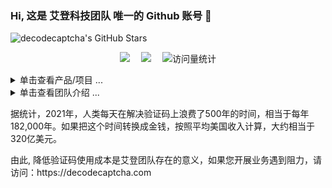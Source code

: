 ### Hi, 这是 艾登科技团队 唯一的 Github 账号 👋

<!-- ![Github Stars](https://github-readme-stats.vercel.app/api?username=decodecaptcha) -->
<!-- ![Github Stars](https://img.shields.io/badge/Github-2-blue)](https://github.com/decodecaptcha) -->
<!-- ![Github Stars](https://github-readme-stats.vercel.app/api?username=decodecaptcha&show_icons=true&theme=flag-india) -->
![decodecaptcha's GitHub Stars](https://github-readme-stats-one-mu-82.vercel.app/api?username=decodecaptcha&show_icons=true&icon_color=805AD5&text_color=718096&bg_color=ffffff&hide_title=true&hide_border=true&hide=contribs,issues)

<div align="center">
<p>
    <a href="mailto:decodecaptcha.com@gmail.com"><img src="https://img.shields.io/badge/gmail-邮箱-blue" /></a>&emsp;
    <a href="https://t.me/decodecaptcha"><img src="https://img.shields.io/badge/Telegram-飞机-07c160" /></a>&emsp;
    <!-- <a href="xxx"><img  width="20" height="20" src="https://img.shields.io/badge/Website-博客-blue" /></a>&emsp; -->
    <a>
        <!-- visitor statistics logo 访问量统计徽标 -->
        <img src="https://komarev.com/ghpvc/?username=decodecaptcha&label=Views&color=0e75b6&style=flat" alt="访问量统计" />
    </a>
</p>
</div>


<!-- 产品/项目 -->
<!-- 折叠/暂时隐藏 Markdown 的分区 -->
<details>

<summary>单击查看产品/项目 ...</summary>

<!--repos-start-->
**Captcha Project** | **Homepage** | **Stars** | **Last Commit** | **Master Project** | **Remarks** 
:--- | --- | :--- | :--- | :--- | :--- 
[TencentCaptchaBreak](https://github.com/decodecaptcha/TencentCaptchaBreak) | [`#homepage`](https://decodecaptcha.github.io/TencentCaptchaBreak/) | [![GitHub stars](https://img.shields.io/github/stars/decodecaptcha/TencentCaptchaBreak?style=flat)](https://github.com/decodecaptcha/TencentCaptchaBreak/stargazers) | [![GitHub last commit](https://img.shields.io/github/last-commit/decodecaptcha/TencentCaptchaBreak?style=flat&label=last)](https://github.com/decodecaptcha/TencentCaptchaBreak/commits) |   | 腾讯最新
[GeetestCaptchaBreak](https://github.com/decodecaptcha/GeetestCaptchaBreak) | [`#homepage`](https://decodecaptcha.github.io/GeetestCaptchaBreak/) | [![GitHub stars](https://img.shields.io/github/stars/decodecaptcha/GeetestCaptchaBreak?style=flat)](https://github.com/decodecaptcha/GeetestCaptchaBreak/stargazers) | [![GitHub last commit](https://img.shields.io/github/last-commit/decodecaptcha/GeetestCaptchaBreak?style=flat&label=last)](https://github.com/decodecaptcha/GeetestCaptchaBreak/commits) |   | 极验三、四最新
[DingxiangCaptchaBreak](https://github.com/decodecaptcha/DingxiangCaptchaBreak) | [`#homepage`](https://decodecaptcha.github.io/DingxiangCaptchaBreak/) | [![GitHub stars](https://img.shields.io/github/stars/decodecaptcha/VivoPhoneAuthCheckSpider?style=flat)](https://github.com/decodecaptcha/DingxiangCaptchaBreak/stargazers) | [![GitHub last commit](https://img.shields.io/github/last-commit/decodecaptcha/DingxiangCaptchaBreak?style=flat&label=last)](https://github.com/decodecaptcha/DingxiangCaptchaBreak/commits) |   | 顶象最新
[YidunCaptchaBreak](https://github.com/decodecaptcha/YidunCaptchaBreak) | [`#homepage`](https://decodecaptcha.github.io/YidunCaptchaBreak/) | [![GitHub stars](https://img.shields.io/github/stars/decodecaptcha/YidunCaptchaBreak?style=flat)](https://github.com/decodecaptcha/YidunCaptchaBreak/stargazers)  | [![GitHub last commit](https://img.shields.io/github/last-commit/decodecaptcha/YidunCaptchaBreak?style=flat&label=last)](https://github.com/decodecaptcha/YidunCaptchaBreak/commits)|   | 易盾最新
[DouyinCaptchaBreak]() |  |  |  |  |
[KuaishouCaptchaBreak]() |  |  |  |  |

**Spider Project** | **Homepage** | **Stars** | **Last Commit** | **Master Project** | **Remarks** 
:--- | --- | :--- | :--- | :--- | :--- 
[HuzhanSpider](https://github.com/decodecaptcha/HuzhanSpider) | [`#homepage`](https://decodecaptcha.github.io/HuzhanSpider/) | [![GitHub stars](https://img.shields.io/github/stars/decodecaptcha/HuzhanSpider?style=flat)](https://github.com/decodecaptcha/HuzhanSpider/stargazers) | [![GitHub last commit](https://img.shields.io/github/last-commit/decodecaptcha/HuzhanSpider?style=flat&label=last)](https://github.com/decodecaptcha/HuzhanSpider/commits) | [GeetestCaptchaBreak](https://github.com/decodecaptcha/GeetestCaptchaBreak) | 极验三实战案例
[QzoneLoginSpider](https://github.com/decodecaptcha/QzoneLoginSpider) | [`#homepage`](https://decodecaptcha.github.io/QzoneLoginSpider/) | [![GitHub stars](https://img.shields.io/github/stars/decodecaptcha/QzoneLoginSpider?style=flat)](https://github.com/decodecaptcha/QzoneLoginSpider/stargazers) | [![GitHub last commit](https://img.shields.io/github/last-commit/decodecaptcha/QzoneLoginSpider?style=flat&label=last)](https://github.com/decodecaptcha/QzoneLoginSpider/commits) | [TencentCaptchaBreak](https://github.com/decodecaptcha/TencentCaptchaBreak) | 腾讯实战案例
[HuXiuSpider](https://github.com/decodecaptcha/HuXiuSpider) | [`#homepage`](https://decodecaptcha.github.io/HuXiuSpider/) | [![GitHub stars](https://img.shields.io/github/stars/decodecaptcha/HuXiuSpider?style=flat)](https://github.com/decodecaptcha/HuXiuSpider/stargazers) | [![GitHub last commit](https://img.shields.io/github/last-commit/decodecaptcha/HuXiuSpider?style=flat&label=last)](https://github.com/decodecaptcha/HuXiuSpider/commits) | [GeetestCaptchaBreak](https://github.com/decodecaptcha/GeetestCaptchaBreak) | 极验四实战案例
[VivoPhoneAuthCheckSpider](https://github.com/decodecaptcha/VivoPhoneAuthCheckSpider) | [`#homepage`](https://decodecaptcha.github.io/VivoPhoneAuthCheckSpider/) | [![GitHub stars](https://img.shields.io/github/stars/decodecaptcha/VivoPhoneAuthCheckSpider?style=flat)](https://github.com/decodecaptcha/VivoPhoneAuthCheckSpider/stargazers) | [![GitHub last commit](https://img.shields.io/github/last-commit/decodecaptcha/VivoPhoneAuthCheckSpider?style=flat&label=last)](https://github.com/decodecaptcha/VivoPhoneAuthCheckSpider/commits) | [DingxiangCaptchaBreak](https://github.com/decodecaptcha/DingxiangCaptchaBreak) | 顶象实战案例
[ZhihuLoginSpider](https://github.com/decodecaptcha/ZhihuLoginSpider) | [`#homepage`](https://decodecaptcha.github.io/ZhihuLoginSpider/) | [![GitHub stars](https://img.shields.io/github/stars/decodecaptcha/ZhihuLoginSpider?style=flat)](https://github.com/decodecaptcha/ZhihuLoginSpider/stargazers) | [![GitHub last commit](https://img.shields.io/github/last-commit/decodecaptcha/ZhihuLoginSpider?style=flat&label=last)](https://github.com/decodecaptcha/ZhihuLoginSpider/commits) | [YidunCaptchaBreak](https://github.com/decodecaptcha/YidunCaptchaBreak) | 易盾实战案例

</details>


<!-- 常见问题 FAQ -->
<!-- 折叠/暂时隐藏 Markdown 的分区 -->
<details>

<summary>单击查看团队介绍 ...</summary>

### FAQ

# 一、为什么叫艾登?

答：
<p>&emsp;&emsp;名字灵感来源于育碧游戏《看门狗》(Watch Dogs)一代男主角——艾登·皮尔斯(Aiden Pearce)，也叫狗哥。</p>
<p>&emsp;&emsp;他是一位敢于监督垄断势力(科技巨头布鲁姆公司)、维护自由与公正的私法制裁者。</p>


# 二、艾登科技什么优势？

答：
<p>&emsp;&emsp;1. 我们是专门卖接口的</p>
<p>&emsp;&emsp;2. 我们不单单是打码，而是答题 + 算法 + 风控 = 全流程接口</p>
<p>&emsp;&emsp;3. 企业级的反反爬技术，五年以上的逆向研究团队</p>
<p>&emsp;&emsp;4. 成熟的人机验证码绕过技术</p>
<p>&emsp;&emsp;5. 协助您开展自动化业务</p>
<p>&emsp;&emsp;6. 无障碍验证码识别服务</p>


# 三、我们的产品有哪些使用场景？

答：
<p>&emsp;&emsp;1. 过人机验证码实现自动登录</p>
<p>&emsp;&emsp;2. 过人机验证码实现自动发布博文</p>
<p>&emsp;&emsp;3. 过人机验证码实现数据采集</p>
<p>&emsp;&emsp;4. 节约您宝贵的人力成本</p>
<p>&emsp;&emsp;5. 无障碍验证码识别服务，降低用户使用成本</p>

</details>

<p>据统计，2021年，人类每天在解决验证码上浪费了500年的时间，相当于每年182,000年。如果把这个时间转换成金钱，按照平均美国收入计算，大约相当于320亿美元。</p>
<p>由此, 降低验证码使用成本是艾登团队存在的意义，如果您开展业务遇到阻力，请访问：https://decodecaptcha.com</p>

<!--
**decodecaptcha/decodecaptcha** is a ✨ _special_ ✨ repository because its `README.md` (this file) appears on your GitHub profile.

Here are some ideas to get you started:

- 🔭 I’m currently working on ...
- 🌱 I’m currently learning ...
- 👯 I’m looking to collaborate on ...
- 🤔 I’m looking for help with ...
- 💬 Ask me about ...
- 📫 How to reach me: ...
- 😄 Pronouns: ...
- ⚡ Fun fact: ...
-->
